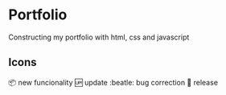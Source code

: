 # Portfolio
Constructing my portfolio with html, css and javascript

## Icons

:package: new funcionality
:up: update
:beatle: bug correction
:checkered_flag: release